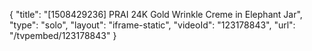 {
    "title": "[1508429236] PRAI 24K Gold Wrinkle  Creme in Elephant Jar",
    "type": "solo",
    "layout": "iframe-static",
    "videoId": "123178843",
    "url": "\/tvpembed\/123178843"
}